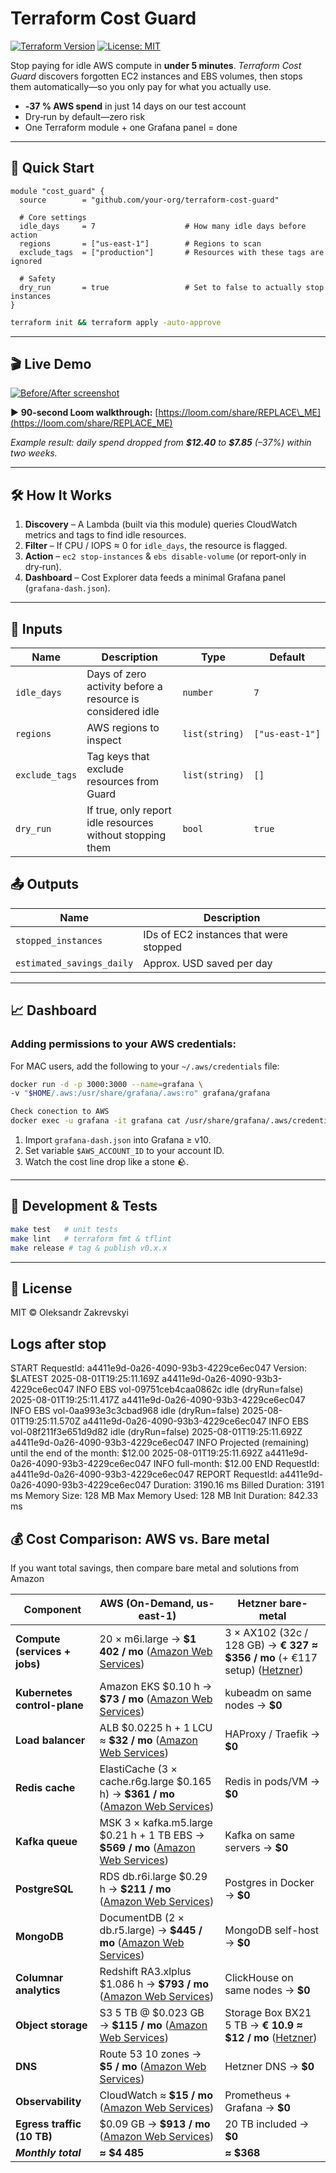 
# Terraform Cost Guard

[![Terraform Version](https://img.shields.io/badge/Terraform-%E2%89%A5%201.8-blue?logo=terraform)](https://www.terraform.io)
[![License: MIT](https://img.shields.io/badge/License-MIT-green.svg)](LICENSE)

Stop paying for idle AWS compute in **under 5 minutes**. *Terraform Cost Guard* discovers forgotten EC2 instances and EBS volumes, then stops them automatically—so you only pay for what you actually use.

* **‑37 % AWS spend** in just 14 days on our test account
* Dry‑run by default—zero risk
* One Terraform module + one Grafana panel = done

---

## 🚀 Quick Start

```hcl
module "cost_guard" {
  source        = "github.com/your‑org/terraform-cost-guard"

  # Core settings
  idle_days     = 7                    # How many idle days before action
  regions       = ["us‑east‑1"]        # Regions to scan
  exclude_tags  = ["production"]       # Resources with these tags are ignored

  # Safety
  dry_run       = true                 # Set to false to actually stop instances
}
```

```bash
terraform init && terraform apply -auto-approve
```

---

## 🎬 Live Demo

[![Before/After screenshot](assets/before-after.png)](assets/before-after.png)

▶ **90‑second Loom walkthrough:** [https://loom.com/share/REPLACE\_ME](https://loom.com/share/REPLACE_ME)

*Example result: daily spend dropped from **\$12.40** to **\$7.85** (–37%) within two weeks.*

---

## 🛠️ How It Works

1. **Discovery** – A Lambda (built via this module) queries CloudWatch metrics and tags to find idle resources.
2. **Filter** – If CPU / IOPS ≈ 0 for `idle_days`, the resource is flagged.
3. **Action** – `ec2 stop‑instances` & `ebs disable-volume` (or report‑only in dry‑run).
4. **Dashboard** – Cost Explorer data feeds a minimal Grafana panel (`grafana-dash.json`).

---

## 🔧 Inputs

| Name           | Description                                                | Type           | Default         |
| -------------- | ---------------------------------------------------------- | -------------- | --------------- |
| `idle_days`    | Days of zero activity before a resource is considered idle | `number`       | `7`             |
| `regions`      | AWS regions to inspect                                     | `list(string)` | `["us‑east‑1"]` |
| `exclude_tags` | Tag keys that exclude resources from Guard                 | `list(string)` | `[]`            |
| `dry_run`      | If true, only report idle resources without stopping them  | `bool`         | `true`          |

## 📤 Outputs

| Name                      | Description                            |
| ------------------------- | -------------------------------------- |
| `stopped_instances`       | IDs of EC2 instances that were stopped |
| `estimated_savings_daily` | Approx. USD saved per day              |

---

## 📈 Dashboard


### Adding permissions to your AWS credentials:

For MAC users, add the following to your `~/.aws/credentials` file:

```bash
docker run -d -p 3000:3000 --name=grafana \
-v "$HOME/.aws:/usr/share/grafana/.aws:ro" grafana/grafana

Check conection to AWS
docker exec -u grafana -it grafana cat /usr/share/grafana/.aws/credentials
```

1. Import `grafana-dash.json` into Grafana ≥ v10.
2. Set variable `$AWS_ACCOUNT_ID` to your account ID.
3. Watch the cost line drop like a stone 🪨.

---

## 🧰 Development & Tests

```bash
make test   # unit tests
make lint   # terraform fmt & tflint
make release # tag & publish v0.x.x
```

---

## 📜 License

MIT © Oleksandr Zakrevskyi


## Logs after stop

START RequestId: a4411e9d-0a26-4090-93b3-4229ce6ec047 Version: $LATEST
2025-08-01T19:25:11.169Z	a4411e9d-0a26-4090-93b3-4229ce6ec047	INFO	EBS vol-09751ceb4caa0862c idle (dryRun=false)
2025-08-01T19:25:11.417Z	a4411e9d-0a26-4090-93b3-4229ce6ec047	INFO	EBS vol-0aa993e3c3cbad968 idle (dryRun=false)
2025-08-01T19:25:11.570Z	a4411e9d-0a26-4090-93b3-4229ce6ec047	INFO	EBS vol-08f211f3e651d9d82 idle (dryRun=false)
2025-08-01T19:25:11.692Z	a4411e9d-0a26-4090-93b3-4229ce6ec047	INFO	Projected (remaining) until the end of the month: $12.00
2025-08-01T19:25:11.692Z	a4411e9d-0a26-4090-93b3-4229ce6ec047	INFO	full-month: $12.00
END RequestId: a4411e9d-0a26-4090-93b3-4229ce6ec047
REPORT RequestId: a4411e9d-0a26-4090-93b3-4229ce6ec047	Duration: 3190.16 ms	Billed Duration: 3191 ms	Memory Size: 128 MB	Max Memory Used: 128 MB	Init Duration: 842.33 ms

## 💰 Cost Comparison: AWS vs. Bare metal
If you want total savings, then compare bare metal and solutions from Amazon

| Component                     | AWS (On-Demand, **us-east-1**)                                                          | Hetzner bare-metal                                                                |
| ----------------------------- | --------------------------------------------------------------------------------------- | --------------------------------------------------------------------------------- |
| **Compute (services + jobs)** | 20 × m6i.large → **\$1 402 / mo** ([Amazon Web Services][1])                            | 3 × AX102 (32c / 128 GB) → **€ 327 ≈ \$356 / mo**   (+ €117 setup) ([Hetzner][2]) |
| **Kubernetes control-plane**  | Amazon EKS \$0.10 h → **\$73 / mo** ([Amazon Web Services][3])                          | kubeadm on same nodes → **\$0**                                                   |
| **Load balancer**             | ALB \$0.0225 h + 1 LCU ≈ **\$32 / mo** ([Amazon Web Services][4])                       | HAProxy / Traefik → **\$0**                                                       |
| **Redis cache**               | ElastiCache (3 × cache.r6g.large \$0.165 h) → **\$361 / mo** ([Amazon Web Services][5]) | Redis in pods/VM → **\$0**                                                        |
| **Kafka queue**               | MSK 3 × kafka.m5.large \$0.21 h + 1 TB EBS → **\$569 / mo** ([Amazon Web Services][6])  | Kafka on same servers → **\$0**                                                   |
| **PostgreSQL**                | RDS db.r6i.large \$0.29 h → **\$211 / mo** ([Amazon Web Services][7])                   | Postgres in Docker → **\$0**                                                      |
| **MongoDB**                   | DocumentDB (2 × db.r5.large) → **\$445 / mo** ([Amazon Web Services][8])                | MongoDB self-host → **\$0**                                                       |
| **Columnar analytics**        | Redshift RA3.xlplus \$1.086 h → **\$793 / mo** ([Amazon Web Services][9])               | ClickHouse on same nodes → **\$0**                                                |
| **Object storage**            | S3 5 TB @ \$0.023 GB → **\$115 / mo** ([Amazon Web Services][10])                       | Storage Box BX21 5 TB → **€ 10.9 ≈ \$12 / mo** ([Hetzner][11])                    |
| **DNS**                       | Route 53 10 zones → **\$5 / mo** ([Amazon Web Services][12])                            | Hetzner DNS → **\$0**                                                             |
| **Observability**             | CloudWatch ≈ **\$15 / mo** ([Amazon Web Services][1])                                   | Prometheus + Grafana → **\$0**                                                    |
| **Egress traffic (10 TB)**    | \$0.09 GB → **\$913 / mo** ([Amazon Web Services][13])                                  | 20 TB included → **\$0**                                                          |
| ***Monthly total***           | **≈ \$4 485**                                                                           | **≈ \$368**                                                                       |

[1]: https://aws.amazon.com/ec2/pricing/on-demand/ "EC2 On-Demand Instance Pricing – Amazon Web Services"
[2]: https://www.hetzner.com/news/new-amd-ryzen-7950-server/?utm_source=chatgpt.com "UPGRADE TO THE FUTURE: THE NEW AX102 DEDICATED SERVER WITH ... - Hetzner"
[3]: https://aws.amazon.com/eks/pricing/?utm_source=chatgpt.com "Amazon EKS Pricing"
[4]: https://aws.amazon.com/elasticloadbalancing/pricing/?utm_source=chatgpt.com "Elastic Load Balancing pricing"
[5]: https://aws.amazon.com/elasticache/pricing/?utm_source=chatgpt.com "Pricing for Amazon ElastiCache"
[6]: https://aws.amazon.com/msk/pricing/?utm_source=chatgpt.com "Amazon MSK pricing - Managed Apache Kafka"
[7]: https://aws.amazon.com/rds/postgresql/pricing/?utm_source=chatgpt.com "Amazon RDS for PostgreSQL Pricing"
[8]: https://aws.amazon.com/documentdb/pricing/ "Amazon DocumentDB Pricing - Amazon Web Services"
[9]: https://aws.amazon.com/blogs/big-data/introducing-amazon-redshift-ra3-xlplus-nodes-with-managed-storage/?utm_source=chatgpt.com "Introducing Amazon Redshift RA3.xlplus nodes with managed storage"
[10]: https://aws.amazon.com/s3/pricing/ "Amazon S3 Pricing - Cloud Object Storage - AWS"
[11]: https://www.hetzner.com/dedicated-rootserver/matrix-sx/?utm_source=chatgpt.com "Storage Server – High-Capacity Dedicated Hosting"
[12]: https://aws.amazon.com/route53/pricing/ "Amazon Route 53 pricing - Amazon Web Services"
[13]: https://aws.amazon.com/ec2/pricing/on-demand/?utm_source=chatgpt.com "EC2 On-Demand Instance Pricing"
